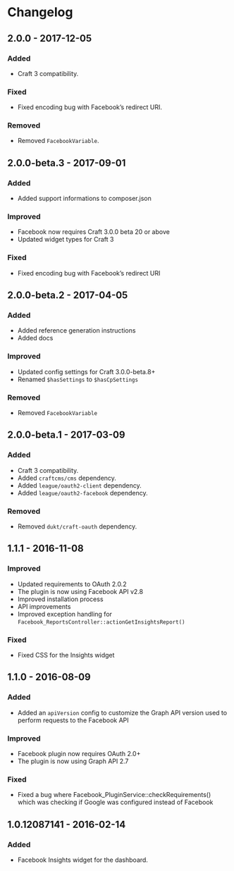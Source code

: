 Changelog
=========

## 2.0.0 - 2017-12-05

### Added 
- Craft 3 compatibility.

### Fixed
- Fixed encoding bug with Facebook’s redirect URI.

### Removed
- Removed `FacebookVariable`.

## 2.0.0-beta.3 - 2017-09-01

### Added
- Added support informations to composer.json

### Improved
- Facebook now requires Craft 3.0.0 beta 20 or above
- Updated widget types for Craft 3

### Fixed
- Fixed encoding bug with Facebook’s redirect URI

## 2.0.0-beta.2 - 2017-04-05

### Added

- Added reference generation instructions
- Added docs

### Improved

- Updated config settings for Craft 3.0.0-beta.8+
- Renamed `$hasSettings` to `$hasCpSettings`

### Removed

- Removed `FacebookVariable`

## 2.0.0-beta.1 - 2017-03-09

### Added
- Craft 3 compatibility.
- Added `craftcms/cms` dependency.
- Added `league/oauth2-client` dependency.
- Added `league/oauth2-facebook` dependency.

### Removed
- Removed `dukt/craft-oauth` dependency.


## 1.1.1 - 2016-11-08

### Improved
-  Updated requirements to OAuth 2.0.2
-  The plugin is now using Facebook API v2.8
-  Improved installation process
-  API improvements
-  Improved exception handling for `Facebook_ReportsController::actionGetInsightsReport()`

### Fixed
-  Fixed CSS for the Insights widget


## 1.1.0 - 2016-08-09

### Added
-  Added an `apiVersion` config to customize the Graph API version used to perform requests to the Facebook API

### Improved
-  Facebook plugin now requires OAuth 2.0+
-  The plugin is now using Graph API 2.7

### Fixed
-  Fixed a bug where Facebook_PluginService::checkRequirements() which was checking if Google was configured instead of Facebook


## 1.0.12087141 - 2016-02-14

### Added
-  Facebook Insights widget for the dashboard.
